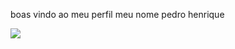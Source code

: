 boas vindo ao meu perfil meu nome pedro henrique

![](https://media1.tenor.com/m/J1jNpBUkqkYAAAAC/cr7-calma.gif)
